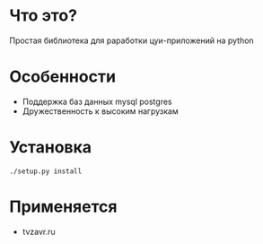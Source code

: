 # Что это?

Простая библиотека для раработки цуи-приложений на python

# Особенности

* Поддержка баз данных mysql postgres
* Дружественность к высоким нагрузкам

# Установка

    ./setup.py install

# Применяется

* tvzavr.ru